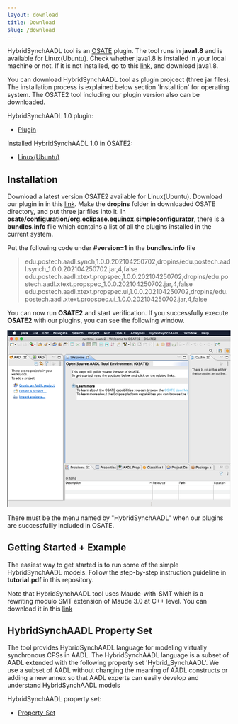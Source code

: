```yaml
---
layout: download 
title: Download 
slug: /download
---
```

HybridSynchAADL tool is an [OSATE](https://osate.org/) plugin. The tool runs in
<b>java1.8</b> and is available for Linux(Ubuntu). Check whether java1.8 is
installed in your local machine or not. If it is not installed, go
to this
[link](https://www.oracle.com/kr/java/technologies/javase/javase-jdk8-downloads.html),
and download java1.8.


You can download HybridSynchAADL tool as plugin projcect (three jar files). The
installation process is explained below section 'Installtion' for operating
system. The OSATE2 tool including our plugin version also can be downloaded.

HybridSynchAADL 1.0 plugin:
* [Plugin](https://hybridsynchaadl.github.io/plugins/plugins.zip)


Installed HybridSynchAADL 1.0 in OSATE2:
* [Linux(Ubuntu)](https://www.dropbox.com/sh/bjxdii83bpcqte1/AACnSTH5s71vWLlb0NbHvTAoa?dl=0)


## Installation  
Download a latest version OSATE2 available for Linux(Ubuntu). Download our plugin 
in in this [link](https://hybridsynchaadl.github.io/plugins/plugins.zip).
Make the <b>dropins</b> folder in downloaded OSATE directory, and put three jar files 
into it.  In <b>osate/configuration/org.eclipase.equinox.simpleconfigurator</b>,
there is a <b>bundles.info</b> file which contains a list of all the plugins
installed in the current system.

Put the following code under <b>#version=1</b> in the <b>bundles.info</b> file

> edu.postech.aadl.synch,1.0.0.202104250702,dropins/edu.postech.aadl.synch_1.0.0.202104250702.jar,4,false
> edu.postech.aadl.xtext.propspec,1.0.0.202104250702,dropins/edu.postech.aadl.xtext.propspec_1.0.0.202104250702.jar,4,false
> edu.postech.aadl.xtext.propspec.ui,1.0.0.202104250702,dropins/edu.postech.aadl.xtext.propspec.ui_1.0.0.202104250702.jar,4,false

You can now run <b>OSATE2</b> and start verification. If you successfully execute
<b>OSATE2</b> with our plugins, you can see the following window.

![OSATE](https://raw.githubusercontent.com/hybridsynchaadl/HybridSynchAADL/master/images/start.png)

There must be the menu named by "HybridSynchAADL" when our plugins are
successfullly included in OSATE.

## Getting Started + Example

The easiest way to get started is to run some of the simple HybridSynchAADL
models. Follow the step-by-step instruction guideline in <b>tutorial.pdf</b> in
this repository.

Note that HybridSynchAADL tool uses Maude-with-SMT which is a rewriting modulo
SMT extension of Maude 3.0 at C++ level. You can download it in this
[link](https://maude-se.github.io/)


## HybridSynchAADL Property Set

The tool provides HybridSynchAADL language for modeling virtually synchronous CPSs in AADL. The HybridSynchAADL language is a subset of AADL extended with the following property set 'Hybrid_SynchAADL'. We use a subset of AADL without changing the meaning of AADL constructs or adding a new annex so that AADL experts can easily develop and understand HybridSynchAADL models

HybridSynchAADL property set:
* [Property_Set](https://hybridsynchaadl.github.io/assets/propertysets.zip)
